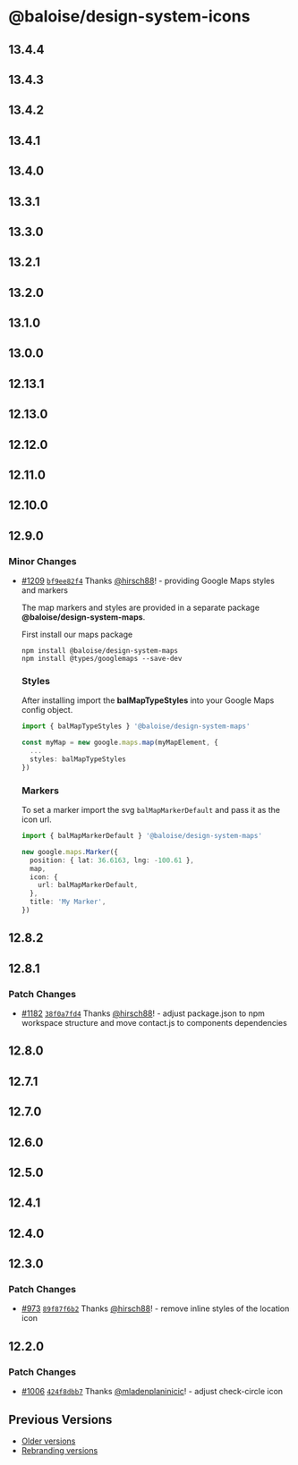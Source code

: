# @baloise/design-system-icons

## 13.4.4

## 13.4.3

## 13.4.2

## 13.4.1

## 13.4.0

## 13.3.1

## 13.3.0

## 13.2.1

## 13.2.0

## 13.1.0

## 13.0.0

## 12.13.1

## 12.13.0

## 12.12.0

## 12.11.0

## 12.10.0

## 12.9.0

### Minor Changes

- [#1209](https://github.com/baloise/design-system/pull/1209) [`bf9ee82f4`](https://github.com/baloise/design-system/commit/bf9ee82f41db50fd461f8f2819282c96217ba389) Thanks [@hirsch88](https://github.com/hirsch88)! - providing Google Maps styles and markers

  The map markers and styles are provided in a separate package **@baloise/design-system-maps**.

  First install our maps package

  ```
  npm install @baloise/design-system-maps
  npm install @types/googlemaps --save-dev
  ```

  ### Styles

  After installing import the **balMapTypeStyles** into your Google Maps config object.

  ```typescript
  import { balMapTypeStyles } '@baloise/design-system-maps'

  const myMap = new google.maps.map(myMapElement, {
    ...
    styles: balMapTypeStyles
  })
  ```

  ### Markers

  To set a marker import the svg `balMapMarkerDefault` and pass it as the icon url.

  ```typescript
  import { balMapMarkerDefault } '@baloise/design-system-maps'

  new google.maps.Marker({
    position: { lat: 36.6163, lng: -100.61 },
    map,
    icon: {
      url: balMapMarkerDefault,
    },
    title: 'My Marker',
  })
  ```

## 12.8.2

## 12.8.1

### Patch Changes

- [#1182](https://github.com/baloise/design-system/pull/1182) [`38f0a7fd4`](https://github.com/baloise/design-system/commit/38f0a7fd492927a49e811e1b0461ed39ebe057d4) Thanks [@hirsch88](https://github.com/hirsch88)! - adjust package.json to npm workspace structure and move contact.js to components dependencies

## 12.8.0

## 12.7.1

## 12.7.0

## 12.6.0

## 12.5.0

## 12.4.1

## 12.4.0

## 12.3.0

### Patch Changes

- [#973](https://github.com/baloise/design-system/pull/973) [`89f87f6b2`](https://github.com/baloise/design-system/commit/89f87f6b2e2030558b284d94ced1f1d4d602becc) Thanks [@hirsch88](https://github.com/hirsch88)! - remove inline styles of the location icon

## 12.2.0

### Patch Changes

- [#1006](https://github.com/baloise/design-system/pull/1006) [`424f8dbb7`](https://github.com/baloise/design-system/commit/424f8dbb73be578684e085d35bec4c7774bb8dba) Thanks [@mladenplaninicic](https://github.com/mladenplaninicic)! - adjust check-circle icon

## Previous Versions

- [Older versions](https://github.com/baloise/design-system/blob/main/CHANGELOG_v12.md)
- [Rebranding versions](https://github.com/baloise/design-system/blob/main/CHANGELOG_NEXT.md)
